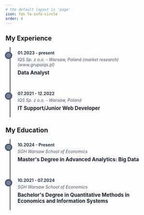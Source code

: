 ```yaml
---
# the default layout is 'page'
icon: fas fa-info-circle
order: 4
---
```


<style>
.timeline {
  position: relative;
  max-width: 1200px;
  margin: 0 auto;
}

.timeline::after {
  content: '';
  position: absolute;
  width: 2px;
  background-color: #333;
  top: 0;
  bottom: 0;
  left: 15px;
  margin-left: -1px;
}

.container {
  padding: 10px 40px;
  position: relative;
  background-color: inherit;
  margin-bottom: 20px;
}

.container::after {
  content: '';
  position: absolute;
  width: 16px;
  height: 16px;
  left: 15px;
  background-color: #718096;
  border: 4px solid #4A5568;
  top: 15px;
  border-radius: 50%;
  z-index: 1;
  margin-left: -17px;
}

.date {
  font-weight: bold;
  margin-bottom: 5px;
  color: #2D3748;
}

.org {
  font-style: italic;
  color: #4A5568;
  margin-bottom: 8px;
}

.position {
  font-weight: bold;
  font-size: 1.2em;
  margin-bottom: 10px;
  color: #1A202C;
}

.details ul {
  margin-top: 0;
  margin-bottom: 15px;
}
</style>

## My Experience

<div class="timeline">
  <div class="container">
    <div class="date">01.2023 - present</div>
    <div class="org">IQS Sp. z o.o. - Warsaw, Poland (market research) (www.grupaiqs.pl)</div>
    <div class="position">Data Analyst</div>
  </div>
  
  <div class="container">
    <div class="date">07.2021 - 12.2022</div>
    <div class="org">IQS Sp. z o.o. - Warsaw, Poland</div>
    <div class="position">IT Support/Junior Web Developer</div>
  </div>
</div>

## My Education

<div class="timeline">
  <div class="container">
    <div class="date">10.2024 - Present</div>
    <div class="org">SGH Warsaw School of Economics</div>
    <div class="position">Master's Degree in Advanced Analytics: Big Data</div>
  </div>
  
  <div class="container">
    <div class="date">10.2021 - 07.2024</div>
    <div class="org">SGH Warsaw School of Economics</div>
    <div class="position">Bachelor's Degree in Quantitative Methods in Economics and Information Systems</div>
  </div>
</div>
